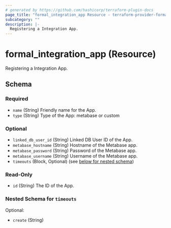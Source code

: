 ```yaml
---
# generated by https://github.com/hashicorp/terraform-plugin-docs
page_title: "formal_integration_app Resource - terraform-provider-formal"
subcategory: ""
description: |-
  Registering a Integration App.
---
```


# formal_integration_app (Resource)

Registering a Integration App.



<!-- schema generated by tfplugindocs -->
## Schema

### Required

- `name` (String) Friendly name for the App.
- `type` (String) Type of the App: metabase or custom

### Optional

- `linked_db_user_id` (String) Linked DB User ID of the App.
- `metabase_hostname` (String) Hostname of the Metabase app.
- `metabase_password` (String) Password of the Metabase app.
- `metabase_username` (String) Username of the Metabase app.
- `timeouts` (Block, Optional) (see [below for nested schema](#nestedblock--timeouts))

### Read-Only

- `id` (String) The ID of the App.

<a id="nestedblock--timeouts"></a>
### Nested Schema for `timeouts`

Optional:

- `create` (String)


